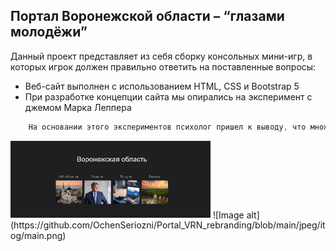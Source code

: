## Портал Воронежской области – “глазами молодёжи”


Данный проект представляет из себя сборку консольных мини-игр, в которых игрок должен правильно ответить на поставленные вопросы:
- Веб-сайт выполнен с использованием HTML, CSS и Bootstrap 5
- При разработке концепции сайта мы опирались на эксперимент с джемом Марка Леппера
```javascript
    На основании этого экспериментов психолог пришел к выводу, что множество альтернатив, незначительно отличающихся одна от другой по своей сути, ставят человека в практически безвыходное положение — он просто не в состоянии сделать даже не оптимальный для себя выбор, но решиться хоть на какой-то поступок
```
<img src="./jpeg/itog/main.png" width="320">
![Image alt](https://github.com/OchenSeriozni/Portal_VRN_rebranding/blob/main/jpeg/itog/main.png)